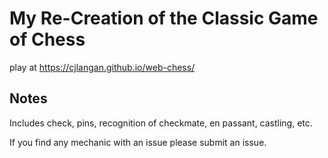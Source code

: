 # My Re-Creation of the Classic Game of Chess

play at https://cjlangan.github.io/web-chess/

## Notes

Includes check, pins, recognition of checkmate, en passant, castling, etc.

If you find any mechanic with an issue please submit an issue.
